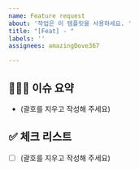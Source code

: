 ```yaml
---
name: Feature request
about: '작업은 이 템플릿을 사용하세요. '
title: "[Feat] - "
labels: ''
assignees: amazingDove367

---
```


## 👨🏻‍💻 이슈 요약
<!-- 이유에 대해 설명해주세요. -->
- (괄호를 지우고 작성해 주세요)

## ✅ 체크 리스트
<!-- 해야 할 일을 적어주세요. -->
- [ ] (괄호를 지우고 작성해 주세요)
